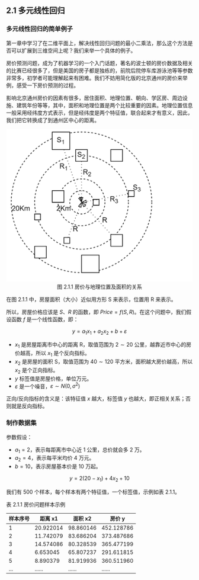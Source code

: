 ## 2.1 多元线性回归

### 多元线性回归的简单例子

第一章中学习了在二维平面上，解决线性回归问题的最小二乘法，那么这个方法是否可以扩展到三维空间上呢？我们来举一个具体的例子。

房价预测问题，成为了机器学习的一个入门话题，著名的波士顿的房价数据及相关的比赛已经很多了，但是美国的房子都是独栋的，前院后院停车库游泳池等等参数非常多，初学者可能理解起来有困难。我们不妨用简化版的北京通州的房价来举例，感受一下房价预测的过程。

影响北京通州房价的因素有很多，居住面积、地理位置、朝向、学区房、周边设施、建筑年份等等，其中，面积和地理位置是两个比较重要的因素。地理位置信息一般采用经纬度方式表示，但是经纬度是两个特征值，联合起来才有意义，因此，我们把它转换成了到通州区中心的距离。

<img src="./images/2-1-1.png" />
<center>图 2.1.1 房价与地理位置及面积的关系</center>

在图 2.1.1 中，房屋面积（大小）近似用方形 S 来表示，位置用 R 来表示。

所以，房屋价格应该是 $S、R$ 的函数，即 $Price = f(S,R)$。在这个问题中，我们假设函数 $f$ 是一个线性函数，即：

$$
y = a_1x_1 + a_2x_2 + b + \varepsilon \tag{2.1.1}
$$

- $x_1$ 是房屋距离市中心的距离 R，取值范围为 $2 \sim 20$ 公里，越靠近市中心的房价越高，所以 $x_1$ 是个反向指标。
- $x_2$ 是房屋的面积 S，取值范围为 $40 \sim 120$ 平方米，面积越大房价越高，所以 $x_2$ 是个正向指标。
- $y$ 标签值是房屋价格，单位万元。
- $\varepsilon$ 是一个噪音，$\varepsilon \sim N(0, \sigma^2)$

正向/反向指标的含义是：该特征值 $x$ 越大，标签值 $y$ 也越大，即正相关关系；否则就是反向指标。

### 制作数据集

参数假设：

- $a_1 = 2$，表示每距离市中心近 1 公里，总价就会多 2 万。
- $a_2 = 4$，表示每平米均价 4 万元。
- $b = 10$，表示房屋基本价是 10 万起。

$$
y = 2(20-x_1) + 4 x_2 + 10
$$


我们有 500 个样本，每个样本有两个特征值，一个标签值，示例如表 2.1.1。

表 2.1.1 房价问题样本示例

|样本序号|距离 x1|面积 x2|房价 y|
|--|--|--|--|
|1|20.922014 | 98.860146 | 452.128786|
|2|11.742079 | 83.686204 | 373.487686|
|3|14.574086 | 80.328539 | 365.477199|
|4|6.653045 | 65.807237 | 291.611815|
|5|8.890379 | 81.919936 | 360.511960|
|...|...... |......|......|
